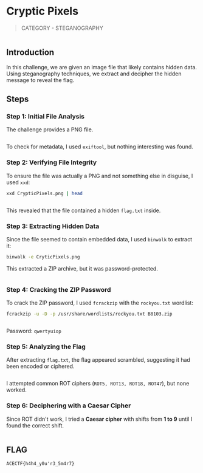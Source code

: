 # Cryptic Pixels

> CATEGORY - STEGANOGRAPHY

<figure><img src="https://3066381948-files.gitbook.io/~/files/v0/b/gitbook-x-prod.appspot.com/o/spaces%2F1v4zpYg12djm83qExa3x%2Fuploads%2FrRtW1eblP4m7Iy4u79iw%2Fimage.png?alt=media&#x26;token=d3f6c1b9-685e-4098-a9ab-f136f9617178" alt=""><figcaption></figcaption></figure>

## Introduction

In this challenge, we are given an image file that likely contains hidden data. Using steganography techniques, we extract and decipher the hidden message to reveal the flag.

## Steps

### Step 1: Initial File Analysis

The challenge provides a PNG file.

<figure><img src="https://3066381948-files.gitbook.io/~/files/v0/b/gitbook-x-prod.appspot.com/o/spaces%2F1v4zpYg12djm83qExa3x%2Fuploads%2FFDuUqVWabldWAZgjYxEu%2Fimage.png?alt=media&#x26;token=16baf69c-ea41-4246-a823-8a32b9e8db86" alt=""><figcaption></figcaption></figure>

To check for metadata, I used `exiftool`, but nothing interesting was found.

### Step 2: Verifying File Integrity

To ensure the file was actually a PNG and not something else in disguise, I used `xxd`:

```bash
xxd CrypticPixels.png | head
```

<figure><img src="https://3066381948-files.gitbook.io/~/files/v0/b/gitbook-x-prod.appspot.com/o/spaces%2F1v4zpYg12djm83qExa3x%2Fuploads%2Fv4I60aug66fcJjsFnT6u%2Fimage.png?alt=media&#x26;token=f69f7bff-5391-4141-b3eb-b548ade280f7" alt=""><figcaption></figcaption></figure>

This revealed that the file contained a hidden `flag.txt` inside.

### Step 3: Extracting Hidden Data

Since the file seemed to contain embedded data, I used `binwalk` to extract it:

```bash
binwalk -e CryticPixels.png
```

This extracted a ZIP archive, but it was password-protected.

<figure><img src="https://3066381948-files.gitbook.io/~/files/v0/b/gitbook-x-prod.appspot.com/o/spaces%2F1v4zpYg12djm83qExa3x%2Fuploads%2FSiqe8sWMdgs1LiejtarE%2Fimage.png?alt=media&#x26;token=75f44e11-11cb-41df-b691-bfb49923fff5" alt=""><figcaption></figcaption></figure>

### Step 4: Cracking the ZIP Password

To crack the ZIP password, I used `fcrackzip` with the `rockyou.txt` wordlist:

```bash
fcrackzip -u -D -p /usr/share/wordlists/rockyou.txt B8103.zip
```

<figure><img src="https://3066381948-files.gitbook.io/~/files/v0/b/gitbook-x-prod.appspot.com/o/spaces%2F1v4zpYg12djm83qExa3x%2Fuploads%2FcKzgOXBuQBr8KRkA21sN%2Fimage.png?alt=media&#x26;token=a8c66a12-c8ad-4ffd-9c60-7a9073aa04ef" alt=""><figcaption></figcaption></figure>

Password: `qwertyuiop`

### Step 5: Analyzing the Flag

After extracting `flag.txt`, the flag appeared scrambled, suggesting it had been encoded or ciphered.

<figure><img src="https://3066381948-files.gitbook.io/~/files/v0/b/gitbook-x-prod.appspot.com/o/spaces%2F1v4zpYg12djm83qExa3x%2Fuploads%2FK6X6DWZtG2M8XagX6rX2%2Fimage.png?alt=media&#x26;token=d68f28a6-3184-4100-bc9c-aa2c082f249e" alt=""><figcaption></figcaption></figure>

I attempted common ROT ciphers (`ROT5, ROT13, ROT18, ROT47`), but none worked.

### Step 6: Deciphering with a Caesar Cipher

Since ROT didn't work, I tried a **Caesar cipher** with shifts from **1 to 9** until I found the correct shift.

<figure><img src="https://3066381948-files.gitbook.io/~/files/v0/b/gitbook-x-prod.appspot.com/o/spaces%2F1v4zpYg12djm83qExa3x%2Fuploads%2F4nMUWQqQilLMxbPI1ZVi%2Fimage.png?alt=media&#x26;token=264f3c41-05d9-473a-838a-f5d301f52815" alt=""><figcaption></figcaption></figure>

## FLAG

```
ACECTF{h4h4_y0u'r3_5m4r7}
```
